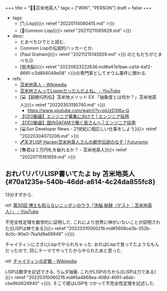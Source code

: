 +++
title = "🤵🏽苫米地英人"
tags = ["WIKI", "PERSON"]
draft = false
+++

-   tags:
    -   [🏷Lisp]({{< relref "20220114080415.md" >}})
    -   [📝Common Lisp]({{< relref "20211211065629.md" >}})
-   desc:
    -   とまべちひでとと読む.
    -   Common Lispの伝説的ハッカーとか.
    -   [Paul Graham]({{< relref "20211215145929.md" >}}) のともだちがとまべち😕
    -   [脱洗脳]({{< relref "20220623222636.md#a47e1bae-ca1d-4af2-8691-c3d664049e08" >}})の専門家としてオウム事件に関わる.
-   refs:
    -   [苫米地英人 - Wikipedia](https://ja.wikipedia.org/wiki/%E8%8B%AB%E7%B1%B3%E5%9C%B0%E8%8B%B1%E4%BA%BA)
    -   [苫米地さんってLisperだったんだよね。 - YouTube](https://www.youtube.com/watch?v=oeu2luzb6Dc)
    -   [💻【超絶IQ列伝】苫米地メソッド EX 「抽象度とは何か？」苫米地英人]({{< relref "20220303195740.md" >}})
        -   <https://www.youtube.com/watch?v=pjUzD3I6u-Q>
    -   [【CEO動画】エンジニア募集に向けて | エンジニア採用](https://www.wantedly.com/companies/crl/post_articles/289149)
    -   [【CEO動画】国内GAFAMで働く皆さんへ | エンジニア採用](https://www.wantedly.com/companies/crl/post_articles/291276)
    -   [💻Sun Developer News - 21世紀に相応しい仕事をしよう]({{< relref "20220304073206.md" >}})
    -   [🖊天才LISP Hacker苫米地英人さんの都市伝説のなぞ | Futurismo](https://futurismo.biz/toshidensetsu-tomabechi-hideto-youtube/)
    -   [📚君は１万円札を破れるか？ - 苫米地英人]({{< relref "20220715161959.md" >}})


## おれバリバリLISP書いてたよ by 苫米地英人 {#70a1235e-540b-46dd-a614-4c24da855fc8}

13分すぎから.

ref. [第30回 博士も知らないニッポンのウラ「洗脳 秘録（ゲスト：苫米地英人）」 - YouTube](https://www.youtube.com/watch?v=oKqssQBQLq4)

不完全性定理を数学的に証明した. これにより世界に神がいないことが証明された([LISPは神である]({{< relref "20220310060216.md#5608ce3b-352b-4c0c-90e0-7ba1d9a69946" >}})).

チャイティンにさきにLispでやられちゃった. おれはLispで食ってたようなもんだったので, 同じテーマでやってたからやられたあと思った.

ref. [チャイティンの定数 - Wikipedia](https://ja.wikipedia.org/wiki/%E3%83%81%E3%83%A3%E3%82%A4%E3%83%86%E3%82%A3%E3%83%B3%E3%81%AE%E5%AE%9A%E6%95%B0)

LISPは数学を記述できる, ラムダ抽象. これがLISPのちから([LISPは力である]({{< relref "20220310060216.md#5a4868ea-408d-4061-a8ab-cbe9b0624940" >}})). そこで彼はLISPをつかって不完全性定理を記述した.
